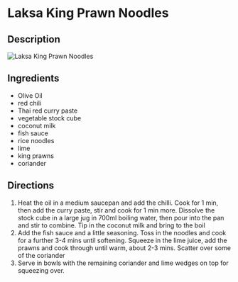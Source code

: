 # Laksa King Prawn Noodles

## Description
![Laksa King Prawn Noodles](https://www.themealdb.com/images/media/meals/rvypwy1503069308.jpg "Laksa King Prawn Noodles")

## Ingredients
- Olive Oil
- red chili
- Thai red curry paste
- vegetable stock cube
- coconut milk
- fish sauce
- rice noodles
- lime
- king prawns
- coriander

## Directions
1. Heat the oil in a medium saucepan and add the chilli. Cook for 1 min, then add the curry paste, stir and cook for 1 min more. Dissolve the stock cube in a large jug in 700ml boiling water, then pour into the pan and stir to combine. Tip in the coconut milk and bring to the boil
2. Add the fish sauce and a little seasoning. Toss in the noodles and cook for a further 3-4 mins until softening. Squeeze in the lime juice, add the prawns and cook through until warm, about 2-3 mins. Scatter over some of the coriander
3. Serve in bowls with the remaining coriander and lime wedges on top for squeezing over.
